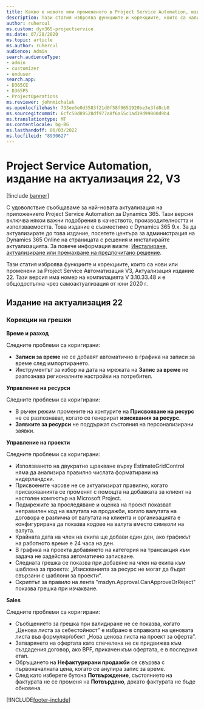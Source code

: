 ```yaml
---
title: Какво е новото или промененото в Project Service Automation, издание на актуализация 22, V3
description: Тази статия изброява функциите и корекциите, които са налични в Project Service автоматизация актуализация издание 22, V3.
author: ruhercul
ms.custom: dyn365-projectservice
ms.date: 07/28/2020
ms.topic: article
ms.author: ruhercul
audience: Admin
search.audienceType:
- admin
- customizer
- enduser
search.app:
- D365CE
- D365PS
- ProjectOperations
ms.reviewer: johnmichalak
ms.openlocfilehash: 733ee6e0d3583f21d0f58f9651920be3e3fd8cb0
ms.sourcegitcommit: 6cfc50d89528df977a8f6a55c1ad39d99800d9b4
ms.translationtype: MT
ms.contentlocale: bg-BG
ms.lasthandoff: 06/03/2022
ms.locfileid: "8930627"
---
```

# <a name="project-service-automation-update-release-22-v3"></a>Project Service Automation, издание на актуализация 22, V3

[!include [banner](../includes/psa-now-project-operations.md)]

С удоволствие съобщаваме за най-новата актуализация на приложението Project Service Automation за Dynamics 365. Тази версия включва някои важни подобрения в качеството, производителността и използваемостта. Това издание е съвместимо с Dynamics 365 9.x. За да актуализирате до това издание, посетете центъра за администрация на Dynamics 365 Online на страницата с решения и инсталирайте актуализацията. За повече информация вижте: [Инсталиране, актуализиране или премахване на предпочитано решение](/power-platform/admin/install-remove-preferred-solution).

Тази статия изброява функциите и корекциите, които са нови или променени за Project Service Автоматизация V3, Актуализация издание 22. Тази версия има номер на компилацията V 3.10.33.48 и е общодостъпна чрез самоактуализация от юни 2020 г.

## <a name="update-release-22"></a>Издание на актуализация 22

### <a name="bug-fixes"></a>Корекции на грешки



**Време и разход**

Следните проблеми са коригирани:

- **Записи за време** не се добавят автоматично в графика на записи за време след импортирането.
- Инструментът за избор на дата на мрежата на **Запис за време** не разпознава регионалните настройки на потребител.

**Управление на ресурси**

Следните проблеми са коригирани:

- В ръчен режим промените на контурите на **Присвояване на ресурс** не се разпознават, когато се генерират **изисквания за ресурс**.
- **Заявките за ресурси** не поддържат състояния на персонализирани заявки.

**Управление на проекти**

Следните проблеми са коригирани:

- Използването на двукратно щракване върху EstimateGridControl няма да анализира правилно числата форматирани на нидерландски.
- Присвоените часове не се актуализират правилно, когато присвояванията се променят с помощта на добавката за клиент на настолен компютър на Microsoft Project.
- Подмрежите за проследяване и оценка на проект показват неправилен код на валутата на продажби, когато валутата на договора е различна от валутата на клиента и организацията е конфигурирана да показва кодове на валута вместо символи на валута.
- Крайната дата на член на екипа ще добави един ден, ако графикът на работното време е 24 часа на ден.
- В графика на проекта добавянето на категория на трансакция към задача не задейства автоматично записване.
- Следната грешка се показва при добавяне на член на екипа към шаблона за проекта: „Изискванията за ресурс не могат да бъдат свързани с шаблони за проекти“. 
- Скриптът за правило на лента "msdyn.Approval.CanApproveOrReject" показва грешка при изчакване.

**Sales**

Следните проблеми са коригирани:

- Съобщението за грешка при валидиране не се показва, когато „Ценова листа за себестойност” е избрано в справката на ценовата листа във формуляр/обект „Нова ценова листа на проект за оферта”.
- Затварянето на офертата като спечелена не се придвижва към създадения договор, ако BPF, прикачен към офертата, е в последния етап.
- Обръщането на **Нефактурирани продажби** се свързва с първоначалната цена, когато се анулира запис за време.
- След като изберете бутона **Потвърждение**, състоянието на фактурата не се променя на **Потвърдено**, докато фактурата не бъде обновена.


[!INCLUDE[footer-include](../includes/footer-banner.md)]
